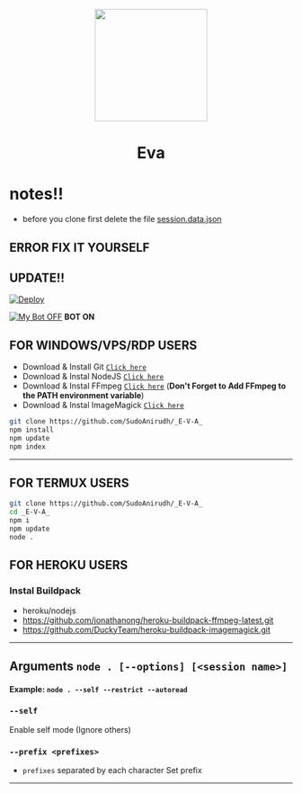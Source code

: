 
<p align="center">
	<img src="https://telegra.ph/file/fd4230902e75d397d8667.jpg" width="200" style="margin-left: auto;margin-right: auto;display: block;">
</p>
<h1 align="center">Eva</h1>

# notes!!


* before you clone first delete the file [session.data.json](ttps://github.com/SudoAnirudh/_E-V-A_/blob/main/session.data.json)


## ERROR FIX IT YOURSELF

## UPDATE!!

[![Deploy](https://www.herokucdn.com/deploy/button.svg)](https://heroku.com/deploy?template=https://github.com/SudoAnirudh/_E-V-A_)

[![My Bot OFF](https://img.shields.io/badge/MyBot-25D366?style=for-the-badge&logo=whatsapp&logoColor=white)](http://wa.me/13656503237?text=.menu)
**BOT ON**

## FOR WINDOWS/VPS/RDP USERS

* Download & Install Git [`Click here`](https://git-scm.com/downloads)
* Download & Instal NodeJS [`Click here`](https://nodejs.org/en/download)
* Download & Instal FFmpeg [`Click here`](https://ffmpeg.org/download.html) (**Don't Forget to Add FFmpeg to the PATH environment variable**)
* Download & Instal ImageMagick [`Click here`](https://imagemagick.org/script/download.php)

```bash
git clone https://github.com/SudoAnirudh/_E-V-A_
npm install
npm update
npm index
```

---------

## FOR TERMUX USERS
```bash
git clone https://github.com/SudoAnirudh/_E-V-A_
cd _E-V-A_
npm i
npm update
node .
```

## FOR HEROKU USERS

### Instal Buildpack
* heroku/nodejs
* https://github.com/jonathanong/heroku-buildpack-ffmpeg-latest.git
* https://github.com/DuckyTeam/heroku-buildpack-imagemagick.git

---------

## Arguments `node . [--options] [<session name>]`

#### Example: `node . --self --restrict --autoread`

### `--self`

Enable self mode (Ignore others)

### `--prefix <prefixes>`

* `prefixes` separated by each character
Set prefix

---------

